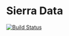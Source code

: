 # Sierra Data

[![Build Status](https://travis-ci.org/sjohnsonaz/sierra-data.svg?branch=master)](https://travis-ci.org/sjohnsonaz/sierra-data)

